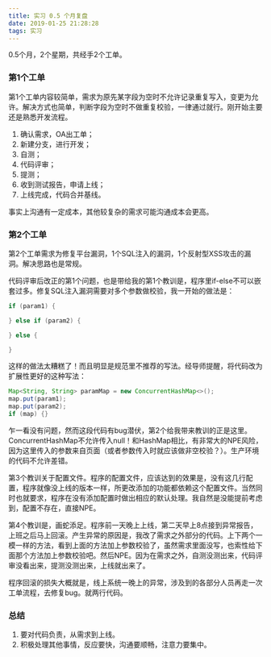 ```yaml
---
title: 实习 0.5 个月复盘
date: 2019-01-25 21:28:28
tags: 实习
---
```


0.5个月，2个星期，共经手2个工单。

### 第1个工单

第1个工单内容较简单，需求为原先某字段为空时不允许记录重复写入，变更为允许。解决方式也简单，判断字段为空时不做重复校验，一律通过就行。刚开始主要还是熟悉开发流程。

1. 确认需求，OA出工单；
2. 新建分支，进行开发；
3. 自测；
4. 代码评审；
5. 提测；
6. 收到测试报告，申请上线；
7. 上线完成，代码合并基线。

事实上沟通有一定成本，其他较复杂的需求可能沟通成本会更高。

### 第2个工单

第2个工单需求为修复平台漏洞，1个SQL注入的漏洞，1个反射型XSS攻击的漏洞。解决思路也是常规。

代码评审后改正的第1个问题，也是带给我的第1个教训是，程序里if-else不可以嵌套过多。修复SQL注入漏洞需要对多个参数做校验，我一开始的做法是：

```Java
if (param1) {

} else if (param2) {

} else {

}
```

这样的做法太糟糕了！而且明显是规范里不推荐的写法。经导师提醒，将代码改为扩展性更好的这种写法：

```Java
Map<String, String> paramMap = new ConcurrentHashMap<>();
map.put(param1);
map.put(param2);
if (map) {}
```

乍一看没有问题，然而这段代码有bug潜伏，第2个给我带来教训的正是这里。ConcurrentHashMap不允许传入null！和HashMap相比，有非常大的NPE风险，因为这里传入的参数来自页面（或者参数传入时就应该做非空校验？）。生产环境的代码不允许差错。

第3个教训关于配置文件。程序的配置文件，应该达到的效果是，没有这几行配置，程序就像没上线的版本一样，所更改添加的功能都依赖这个配置文件。当然同时也就要求，程序在没有添加配置时做出相应的默认处理。我自然是没能提前考虑到，配置不存在，直接NPE。

第4个教训是，画蛇添足。程序前一天晚上上线，第二天早上8点接到异常报告，上班之后马上回滚。产生异常的原因是，我改了需求之外部分的代码。上下两个一模一样的方法，看到上面的方法加上参数校验了，虽然需求里面没写，也索性给下面那个方法加上参数校验吧。然后NPE。因为在需求之外，自测没测出来，代码评审没看出来，提测没测出来，上线就出来了。

程序回滚的损失大概就是，线上系统一晚上的异常，涉及到的各部分人员再走一次工单流程，去修复bug。就两行代码。

### 总结

1. 要对代码负责，从需求到上线。
2. 积极处理其他事情，反应要快，沟通要顺畅，注意力要集中。
